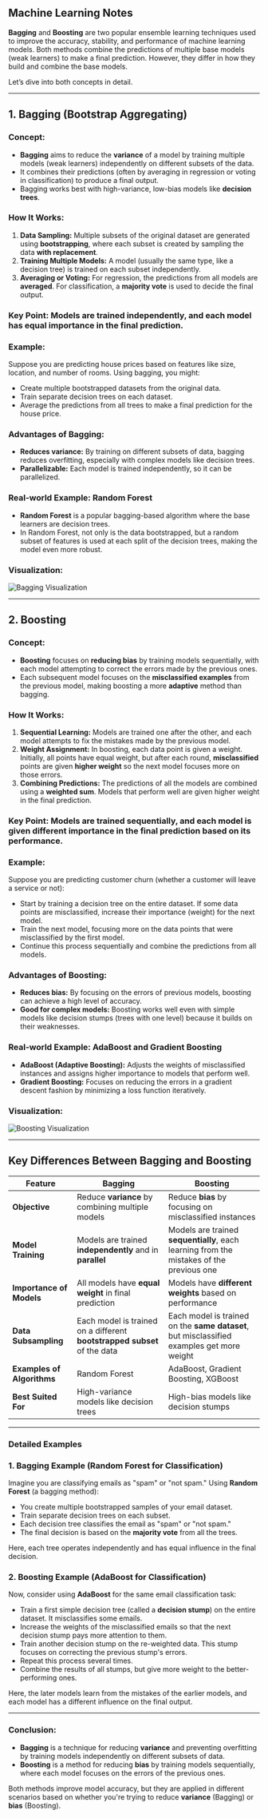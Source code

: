 Machine Learning Notes
---

**Bagging** and **Boosting** are two popular ensemble learning techniques used to improve the accuracy, stability, and performance of machine learning models. Both methods combine the predictions of multiple base models (weak learners) to make a final prediction. However, they differ in how they build and combine the base models.

Let’s dive into both concepts in detail.

---

## **1. Bagging (Bootstrap Aggregating)**

### **Concept:**
- **Bagging** aims to reduce the **variance** of a model by training multiple models (weak learners) independently on different subsets of the data.
- It combines their predictions (often by averaging in regression or voting in classification) to produce a final output.
- Bagging works best with high-variance, low-bias models like **decision trees**.

### **How It Works:**
1. **Data Sampling:** Multiple subsets of the original dataset are generated using **bootstrapping**, where each subset is created by sampling the data **with replacement**.
2. **Training Multiple Models:** A model (usually the same type, like a decision tree) is trained on each subset independently.
3. **Averaging or Voting:** For regression, the predictions from all models are **averaged**. For classification, a **majority vote** is used to decide the final output.

### **Key Point:** Models are trained **independently**, and each model has **equal importance** in the final prediction.

### **Example:**
Suppose you are predicting house prices based on features like size, location, and number of rooms. Using bagging, you might:
- Create multiple bootstrapped datasets from the original data.
- Train separate decision trees on each dataset.
- Average the predictions from all trees to make a final prediction for the house price.

### **Advantages of Bagging:**
- **Reduces variance:** By training on different subsets of data, bagging reduces overfitting, especially with complex models like decision trees.
- **Parallelizable:** Each model is trained independently, so it can be parallelized.

### **Real-world Example: Random Forest**
- **Random Forest** is a popular bagging-based algorithm where the base learners are decision trees.
- In Random Forest, not only is the data bootstrapped, but a random subset of features is used at each split of the decision trees, making the model even more robust.

### **Visualization:**
![Bagging Visualization](https://miro.medium.com/v2/resize:fit:1200/1*cHbl9rMcf9U8GZBhnbH1pw.png)

---

## **2. Boosting**

### **Concept:**
- **Boosting** focuses on **reducing bias** by training models sequentially, with each model attempting to correct the errors made by the previous ones.
- Each subsequent model focuses on the **misclassified examples** from the previous model, making boosting a more **adaptive** method than bagging.

### **How It Works:**
1. **Sequential Learning:** Models are trained one after the other, and each model attempts to fix the mistakes made by the previous model.
2. **Weight Assignment:** In boosting, each data point is given a weight. Initially, all points have equal weight, but after each round, **misclassified** points are given **higher weight** so the next model focuses more on those errors.
3. **Combining Predictions:** The predictions of all the models are combined using a **weighted sum**. Models that perform well are given higher weight in the final prediction.

### **Key Point:** Models are trained **sequentially**, and each model is given **different importance** in the final prediction based on its performance.

### **Example:**
Suppose you are predicting customer churn (whether a customer will leave a service or not):
- Start by training a decision tree on the entire dataset. If some data points are misclassified, increase their importance (weight) for the next model.
- Train the next model, focusing more on the data points that were misclassified by the first model.
- Continue this process sequentially and combine the predictions from all models.

### **Advantages of Boosting:**
- **Reduces bias:** By focusing on the errors of previous models, boosting can achieve a high level of accuracy.
- **Good for complex models:** Boosting works well even with simple models like decision stumps (trees with one level) because it builds on their weaknesses.
  
### **Real-world Example: AdaBoost and Gradient Boosting**
- **AdaBoost (Adaptive Boosting):** Adjusts the weights of misclassified instances and assigns higher importance to models that perform well.
- **Gradient Boosting:** Focuses on reducing the errors in a gradient descent fashion by minimizing a loss function iteratively.

### **Visualization:**
![Boosting Visualization](https://miro.medium.com/v2/resize:fit:1200/format:webp/1*IDHW-FYpoRYW9-bnsoT_EA.png)

---

## **Key Differences Between Bagging and Boosting**

| Feature | **Bagging** | **Boosting** |
| --- | --- | --- |
| **Objective** | Reduce **variance** by combining multiple models | Reduce **bias** by focusing on misclassified instances |
| **Model Training** | Models are trained **independently** and in **parallel** | Models are trained **sequentially**, each learning from the mistakes of the previous one |
| **Importance of Models** | All models have **equal weight** in final prediction | Models have **different weights** based on performance |
| **Data Subsampling** | Each model is trained on a different **bootstrapped subset** of the data | Each model is trained on the **same dataset**, but misclassified examples get more weight |
| **Examples of Algorithms** | Random Forest | AdaBoost, Gradient Boosting, XGBoost |
| **Best Suited For** | High-variance models like decision trees | High-bias models like decision stumps |

---

### **Detailed Examples**

### **1. Bagging Example (Random Forest for Classification)**
Imagine you are classifying emails as "spam" or "not spam." Using **Random Forest** (a bagging method):
- You create multiple bootstrapped samples of your email dataset.
- Train separate decision trees on each subset.
- Each decision tree classifies the email as "spam" or "not spam."
- The final decision is based on the **majority vote** from all the trees.

Here, each tree operates independently and has equal influence in the final decision.

### **2. Boosting Example (AdaBoost for Classification)**
Now, consider using **AdaBoost** for the same email classification task:
- Train a first simple decision tree (called a **decision stump**) on the entire dataset. It misclassifies some emails.
- Increase the weights of the misclassified emails so that the next decision stump pays more attention to them.
- Train another decision stump on the re-weighted data. This stump focuses on correcting the previous stump's errors.
- Repeat this process several times.
- Combine the results of all stumps, but give more weight to the better-performing ones.

Here, the later models learn from the mistakes of the earlier models, and each model has a different influence on the final output.

---

### **Conclusion:**
- **Bagging** is a technique for reducing **variance** and preventing overfitting by training models independently on different subsets of data.
- **Boosting** is a method for reducing **bias** by training models sequentially, where each model focuses on the errors of the previous ones.

Both methods improve model accuracy, but they are applied in different scenarios based on whether you're trying to reduce **variance** (Bagging) or **bias** (Boosting).